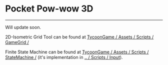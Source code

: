 # Pocket Pow-wow 3D
---
Will update soon.

2D-Isometric Grid Tool can be found at [TycoonGame / Assets / Scripts / GameGrid /](https://github.com/ACour008/TycoonGame/tree/main/Assets/Scripts/GameGrid)

Finite State Machine can be found at [TycoonGame / Assets / Scripts / StateMachine /](https://github.com/ACour008/TycoonGame/tree/main/Assets/Scripts/StateMachine) (it's implementation in [.. / Scripts / Input](https://github.com/ACour008/TycoonGame/tree/main/Assets/Scripts/Input)).
